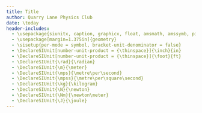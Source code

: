 ```yaml
---
title: Title
author: Quarry Lane Physics Club
date: \today
header-includes:
  - \usepackage{siunitx, caption, graphicx, float, amsmath, amssymb, pifont, microtype}
  - \usepackage[margin=1.375in]{geometry}
  - \sisetup{per-mode = symbol, bracket-unit-denominator = false}
  - \DeclareSIUnit[number-unit-product = {\thinspace}]{\inch}{in}
  - \DeclareSIUnit[number-unit-product = {\thinspace}]{\foot}{ft}
  - \DeclareSIUnit{\rad}{\radian}
  - \DeclareSIUnit{\m}{\meter}
  - \DeclareSIUnit{\mps}{\metre\per\second}
  - \DeclareSIUnit{\mpss}{\metre\per\square\second}
  - \DeclareSIUnit{\kg}{\kilogram}
  - \DeclareSIUnit{\N}{\newton}
  - \DeclareSIUnit{\Nm}{\newton\meter}
  - \DeclareSIUnit{\J}{\joule}
---
```

